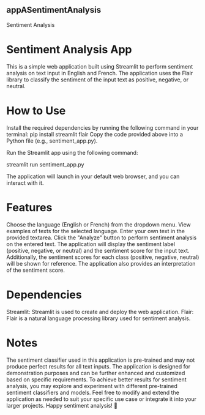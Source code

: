 ## appASentimentAnalysis
Sentiment Analysis

# Sentiment Analysis App
This is a simple web application built using Streamlit to perform sentiment analysis on text input in English and French. The application uses the Flair library to classify the sentiment of the input text as positive, negative, or neutral.

# How to Use
Install the required dependencies by running the following command in your terminal:
pip install streamlit flair
Copy the code provided above into a Python file (e.g., sentiment_app.py).

Run the Streamlit app using the following command:

streamlit run sentiment_app.py

The application will launch in your default web browser, and you can interact with it.


# Features
Choose the language (English or French) from the dropdown menu.
View examples of texts for the selected language.
Enter your own text in the provided textarea.
Click the "Analyze" button to perform sentiment analysis on the entered text.
The application will display the sentiment label (positive, negative, or neutral) and the sentiment score for the input text.
Additionally, the sentiment scores for each class (positive, negative, neutral) will be shown for reference.
The application also provides an interpretation of the sentiment score.


# Dependencies
Streamlit: Streamlit is used to create and deploy the web application.
Flair: Flair is a natural language processing library used for sentiment analysis.


# Notes
The sentiment classifier used in this application is pre-trained and may not produce perfect results for all text inputs.
The application is designed for demonstration purposes and can be further enhanced and customized based on specific requirements.
To achieve better results for sentiment analysis, you may explore and experiment with different pre-trained sentiment classifiers and models.
Feel free to modify and extend the application as needed to suit your specific use case or integrate it into your larger projects. Happy sentiment analysis! 🚀
